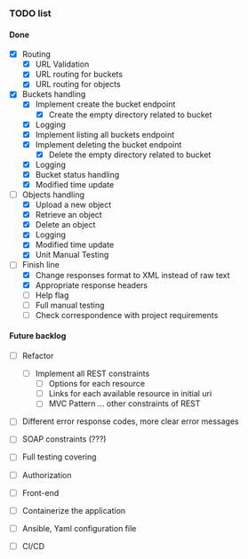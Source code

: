 ### TODO list

#### Done
- [x] Routing
	- [x] URL Validation
	- [x] URL routing for buckets
	- [x] URL routing for objects
- [x] Buckets handling
	- [X] Implement create the bucket  endpoint
		- [x] Create the empty directory related to bucket
	- [x] Logging
	- [x] Implement listing all buckets endpoint
	- [x] Implement deleting the bucket endpoint
		- [x] Delete the empty directory related to bucket
	- [x] Logging
	- [x] Bucket status handling
	- [x] Modified time update
- [ ] Objects handling
	- [x] Upload a new object
	- [x] Retrieve an object
	- [x] Delete an object
	- [x] Logging
	- [x] Modified time update
	- [x] Unit Manual Testing
- [ ] Finish line
	- [x] Change responses format to XML instead of raw text
	- [x] Appropriate response headers
	- [ ] Help flag
	- [ ] Full manual testing
	- [ ] Check correspondence with project requirements

#### Future backlog
- [ ] Refactor
	- [ ] Implement all REST constraints 
		- [ ] Options for each resource
		- [ ] Links for each available resource in initial uri
		- [ ] MVC Pattern
		... other constraints of REST
- [ ] Different error response codes, more clear error messages
- [ ] SOAP constraints (???)
- [ ] Full testing covering
- [ ] Authorization
- [ ] Front-end 
- [ ] Containerize the application
- [ ] Ansible, Yaml configuration file
- [ ] CI/CD

